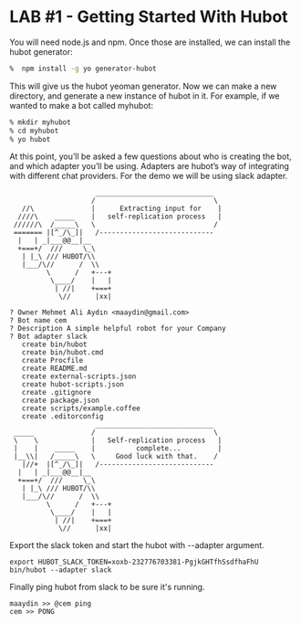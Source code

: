 LAB #1 - Getting Started With Hubot
==============================

You will need node.js and npm. Once those are installed, we can install the hubot generator:

```bash
%  npm install -g yo generator-hubot
```

This will give us the hubot yeoman generator. Now we can make a new directory, and generate a new instance of hubot in it. For example, if we wanted to make a bot called myhubot:

```bash
% mkdir myhubot
% cd myhubot
% yo hubot
```

At this point, you’ll be asked a few questions about who is creating the bot, and which adapter you’ll be using. Adapters are hubot’s way of integrating with different chat providers. For the demo we will be using slack adapter.
```
                     _____________________________
                    /                             \
   //\              |      Extracting input for    |
  ////\    _____    |   self-replication process   |
 //////\  /_____\   \                             /
 ======= |[^_/\_]|   /----------------------------
  |   | _|___@@__|__
  +===+/  ///     \_\
   | |_\ /// HUBOT/\\
   |___/\//      /  \\
         \      /   +---+
          \____/    |   |
           | //|    +===+
            \//      |xx|

? Owner Mehmet Ali Aydın <maaydin@gmail.com>
? Bot name cem
? Description A simple helpful robot for your Company
? Bot adapter slack
   create bin/hubot
   create bin/hubot.cmd
   create Procfile
   create README.md
   create external-scripts.json
   create hubot-scripts.json
   create .gitignore
   create package.json
   create scripts/example.coffee
   create .editorconfig
                     _____________________________
 _____              /                             \
 \    \             |   Self-replication process   |
 |    |    _____    |          complete...         |
 |__\\|   /_____\   \     Good luck with that.    /
   |//+  |[^_/\_]|   /----------------------------
  |   | _|___@@__|__
  +===+/  ///     \_\
   | |_\ /// HUBOT/\\
   |___/\//      /  \\
         \      /   +---+
          \____/    |   |
           | //|    +===+
            \//      |xx|
```

Export the slack token and start the hubot with --adapter argument.

```
export HUBOT_SLACK_TOKEN=xoxb-232776703381-PgjkGHTfhSsdfhaFhU
bin/hubot --adapter slack
```

Finally ping hubot from slack to be sure it's running.
```
maaydin >> @cem ping
cem >> PONG
```
